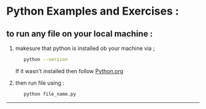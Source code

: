 
 # Python Examples and Exercises :  
  
## to run any file on your local machine :
1. makesure that python is installed ob your machine via ;
   
   ```sh 
      python --version
   ```
   If it wasn't installed then follow [Python.org](https://www.python.org/downloads/)

2. then run file using : 
   ```sh 
      python file_name.py  
   ```
---
